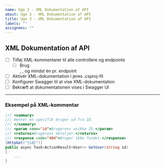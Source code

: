 ```yaml
---
name: Uge 3 - XML Dokumentation af API
about: Uge 3 - XML Dokumentation af API
title: Uge 3 - XML Dokumentation af API
labels: ""
assignees: ""
---
```


## XML Dokumentation af API

- [ ] Tilføj XML-kommentarer til alle controllere og endpoints
  - [ ] Brug <summary>, <param>, <returns> og mindst én <response code="..."> pr. endpoint
- [ ] Aktivér XML-dokumentation i jeres .csproj-fil
- [ ] Konfigurer Swagger til at vise XML-dokumentation
- [ ] Bekræft at dokumentationen vises i Swagger UI

---

### Eksempel på XML-kommentar

```csharp
/// <summary>
/// Henter en specifik bruger ud fra ID.
/// </summary>
/// <param name="id">Brugerens unikke ID.</param>
/// <returns>Brugerens detaljer.</returns>
/// <response code="404">Bruger ikke fundet.</response>
[HttpGet("{id}")]
public async Task<ActionResult<User>> GetUser(string id)
{
    ...
}
```
